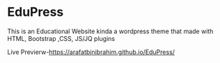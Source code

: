 # EduPress
This is an Educational Website kinda a wordpress theme that made with HTML, Bootstrap ,CSS, JS/JQ plugins 


Live Previerw-https://arafatbinibrahim.github.io/EduPress/
